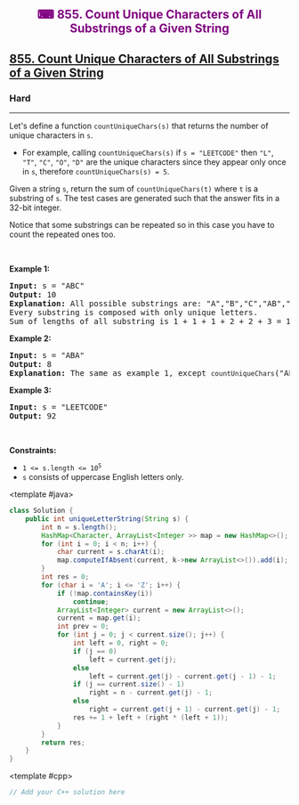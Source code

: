 <div align = "center">
<h style = "margin-bottom: 0px; margin-top: 0px; color : purple;" align = "center" class = "header">

## ⌨ 855. Count Unique Characters of All Substrings of a Given String

</h>
</div>

<h2><a href="https://leetcode.com/problems/count-unique-characters-of-all-substrings-of-a-given-string" target = "_blank">855. Count Unique Characters of All Substrings of a Given String</a></h2><h3>Hard</h3><hr><p>Let&#39;s define a function <code>countUniqueChars(s)</code> that returns the number of unique characters in&nbsp;<code>s</code>.</p>

<ul>
	<li>For example, calling <code>countUniqueChars(s)</code> if <code>s = &quot;LEETCODE&quot;</code> then <code>&quot;L&quot;</code>, <code>&quot;T&quot;</code>, <code>&quot;C&quot;</code>, <code>&quot;O&quot;</code>, <code>&quot;D&quot;</code> are the unique characters since they appear only once in <code>s</code>, therefore <code>countUniqueChars(s) = 5</code>.</li>
</ul>

<p>Given a string <code>s</code>, return the sum of <code>countUniqueChars(t)</code> where <code>t</code> is a substring of <code>s</code>. The test cases are generated such that the answer fits in a 32-bit integer.</p>

<p>Notice that some substrings can be repeated so in this case you have to count the repeated ones too.</p>

<p>&nbsp;</p>
<p><strong class="example">Example 1:</strong></p>

<pre>
<strong>Input:</strong> s = &quot;ABC&quot;
<strong>Output:</strong> 10
<strong>Explanation: </strong>All possible substrings are: &quot;A&quot;,&quot;B&quot;,&quot;C&quot;,&quot;AB&quot;,&quot;BC&quot; and &quot;ABC&quot;.
Every substring is composed with only unique letters.
Sum of lengths of all substring is 1 + 1 + 1 + 2 + 2 + 3 = 10
</pre>

<p><strong class="example">Example 2:</strong></p>

<pre>
<strong>Input:</strong> s = &quot;ABA&quot;
<strong>Output:</strong> 8
<strong>Explanation: </strong>The same as example 1, except <code>countUniqueChars</code>(&quot;ABA&quot;) = 1.
</pre>

<p><strong class="example">Example 3:</strong></p>

<pre>
<strong>Input:</strong> s = &quot;LEETCODE&quot;
<strong>Output:</strong> 92
</pre>

<p>&nbsp;</p>
<p><strong>Constraints:</strong></p>

<ul>
	<li><code>1 &lt;= s.length &lt;= 10<sup>5</sup></code></li>
	<li><code>s</code> consists of uppercase English letters only.</li>
</ul>

<CodeTabs :languages="[ { name: 'C++', slot: 'cpp' }, { name: 'Java', slot: 'java' } ]"> <template #java>

```java
class Solution {
    public int uniqueLetterString(String s) {
        int n = s.length();
        HashMap<Character, ArrayList<Integer >> map = new HashMap<>();
        for (int i = 0; i < n; i++) {
            char current = s.charAt(i);
            map.computeIfAbsent(current, k->new ArrayList<>()).add(i);
        }
        int res = 0;
        for (char i = 'A'; i <= 'Z'; i++) {
            if (!map.containsKey(i))
                continue;
            ArrayList<Integer> current = new ArrayList<>();
            current = map.get(i);
            int prev = 0;
            for (int j = 0; j < current.size(); j++) {
                int left = 0, right = 0;
                if (j == 0)
                    left = current.get(j);
                else
                    left = current.get(j) - current.get(j - 1) - 1;
                if (j == current.size() - 1)
                    right = n - current.get(j) - 1;
                else
                    right = current.get(j + 1) - current.get(j) - 1;
                res += 1 + left + (right * (left + 1));
            }
        }
        return res;
    }
}
```

</template>

<template #cpp>

```cpp
// Add your C++ solution here
```

</template>

</CodeTabs>
